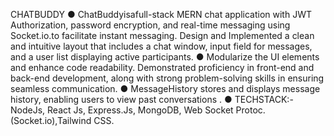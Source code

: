 CHATBUDDY
 ● ChatBuddyisafull-stack MERN chat application with JWT Authorization, password encryption, and real-time
   messaging using Socket.io.to facilitate instant messaging. Design and Implemented a clean and intuitive layout
   that includes a chat window, input field for messages, and a user list displaying active participants.
 ● Modularize the UI elements and enhance code readability. Demonstrated proficiency in front-end and
   back-end development, along with strong problem-solving skills in ensuring seamless communication.
 ● MessageHistory stores and displays message history, enabling users to view past conversations .
 ● TECHSTACK:-NodeJs, React Js, Express.Js, MongoDB, Web Socket Protoc.(Socket.io),Tailwind CSS.
